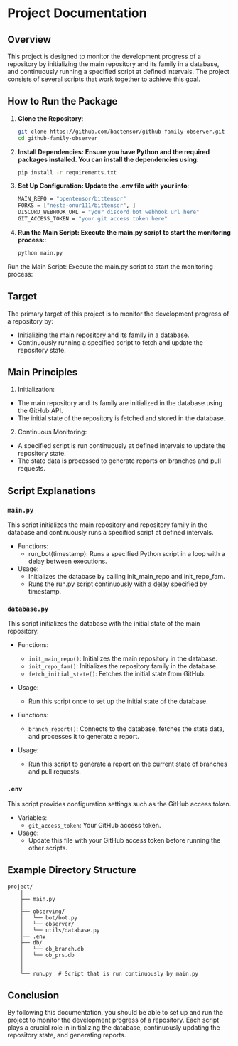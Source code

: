 # Project Documentation

## Overview

This project is designed to monitor the development progress of a repository by initializing the main repository and its family in a database, and continuously running a specified script at defined intervals. The project consists of several scripts that work together to achieve this goal.

## How to Run the Package

1. **Clone the Repository**:
   ```sh
   git clone https://github.com/bactensor/github-family-observer.git
   cd github-family-observer
2. **Install Dependencies: Ensure you have Python and the required packages installed. You can install the dependencies using**:
    ```sh
    pip install -r requirements.txt

3. **Set Up Configuration: Update the .env file with your info**:
    ```sh
    MAIN_REPO = "opentensor/bittensor"
    FORKS = ["nesta-onur111/bittensor", ]
    DISCORD_WEBHOOK_URL = "your discord bot webhook url here"
    GIT_ACCESS_TOKEN = "your git access token here"

4. **Run the Main Script: Execute the main.py script to start the monitoring process:**:
    ```sh
    python main.py

Run the Main Script: Execute the main.py script to start the monitoring process:

## Target
The primary target of this project is to monitor the development progress of a repository by:

* Initializing the main repository and its family in a database.
* Continuously running a specified script to fetch and update the repository state.

## Main Principles

1. Initialization:

 * The main repository and its family are initialized in the database using the GitHub API.
 * The initial state of the repository is fetched and stored in the database.

2. Continuous Monitoring:

 * A specified script is run continuously at defined intervals to update the repository state.
 * The state data is processed to generate reports on branches and pull requests.

## Script Explanations

### `main.py`

This script initializes the main repository and repository family in the database and continuously runs a specified script at defined intervals.

* Functions:
    * run_bot(timestamp): Runs a specified Python script in a loop with a delay between executions.
* Usage:
    * Initializes the database by calling init_main_repo and init_repo_fam.
    * Runs the run.py script continuously with a delay specified by timestamp.

### `database.py`

This script initializes the database with the initial state of the main repository.

* Functions:
    * `init_main_repo()`: Initializes the main repository in the database.
    * `init_repo_fam()`: Initializes the repository family in the database.
    * `fetch_initial_state()`: Fetches the initial state from GitHub.
* Usage:
    * Run this script once to set up the initial state of the database.

* Functions:
    * `branch_report()`: Connects to the database, fetches the state data, and processes it to generate a report.
* Usage:
    * Run this script to generate a report on the current state of branches and pull requests.

### `.env`

This script provides configuration settings such as the GitHub access token.

* Variables:
    * `git_access_token`: Your GitHub access token.
* Usage:
    * Update this file with your GitHub access token before running the other scripts.

## Example Directory Structure

```
project/
    │
    ├── main.py
    │
    ├── observing/
    │   └── bot/bot.py
    │   └── observer/
    │   └── utils/database.py
    │── .env
    ├── db/
    │   └── ob_branch.db
    │   └── ob_prs.db
    │
    │   
    └── run.py  # Script that is run continuously by main.py
```


## Conclusion

By following this documentation, you should be able to set up and run the project to monitor the development progress of a repository. Each script plays a crucial role in initializing the database, continuously updating the repository state, and generating reports.